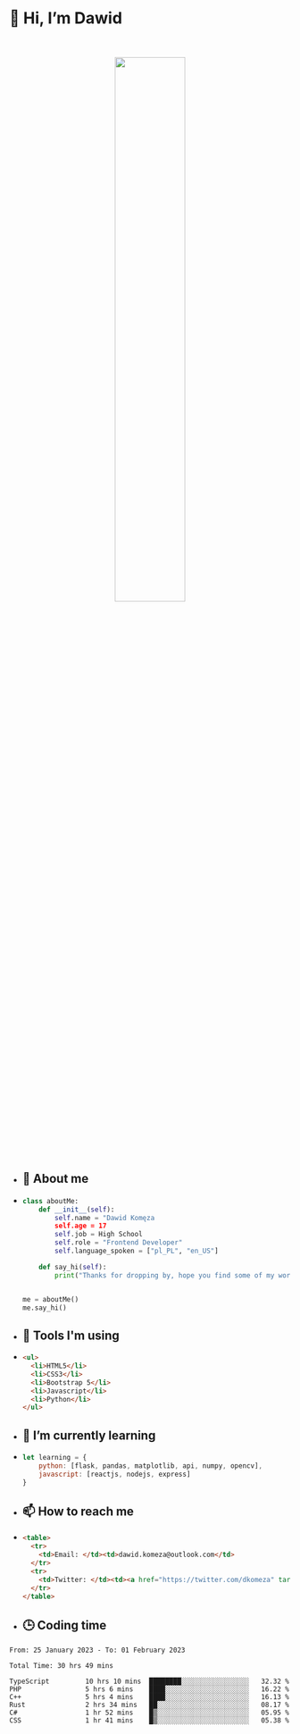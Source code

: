 <h1>👋 Hi, I’m Dawid</h1>
<p align="center">
   <br>
   <br>
   <img src="https://user-images.githubusercontent.com/106035813/169717090-b330e670-ddca-48c9-8b2d-2290dfb78111.png" width="50%">
   <br>
   <br>
</p>



- <h2>💁 About me</h2>
- ```Python
  class aboutMe:
      def __init__(self):
          self.name = "Dawid Komęza
          self.age = 17
          self.job = High School
          self.role = "Frontend Developer"
          self.language_spoken = ["pl_PL", "en_US"]

      def say_hi(self):
          print("Thanks for dropping by, hope you find some of my work interesting.")


  me = aboutMe()
  me.say_hi()
  ```
  
- <h2>🔨 Tools I'm using</h2>
- ```html
  <ul>
    <li>HTML5</li>
    <li>CSS3</li>
    <li>Bootstrap 5</li>
    <li>Javascript</li>
    <li>Python</li>
  </ul>
  
- <h2>🌱 I’m currently learning</h2>
- ```javascript
  let learning = {
      python: [flask, pandas, matplotlib, api, numpy, opencv],
      javascript: [reactjs, nodejs, express]
  }
  ```
  
- <h2>📫 How to reach me</h2>
- ```html
  <table>
    <tr>
      <td>Email: </td><td>dawid.komeza@outlook.com</td>
    </tr>
    <tr>
      <td>Twitter: </td><td><a href="https://twitter.com/dkomeza" target="_blank">@dkomeza</a></td>
    </tr>
  </table>
  
- <h2>🕒 Coding time</h2>
<!--START_SECTION:waka-->

```text
From: 25 January 2023 - To: 01 February 2023

Total Time: 30 hrs 49 mins

TypeScript         10 hrs 10 mins  ████████░░░░░░░░░░░░░░░░░   32.32 %
PHP                5 hrs 6 mins    ████░░░░░░░░░░░░░░░░░░░░░   16.22 %
C++                5 hrs 4 mins    ████░░░░░░░░░░░░░░░░░░░░░   16.13 %
Rust               2 hrs 34 mins   ██░░░░░░░░░░░░░░░░░░░░░░░   08.17 %
C#                 1 hr 52 mins    █▒░░░░░░░░░░░░░░░░░░░░░░░   05.95 %
CSS                1 hr 41 mins    █▒░░░░░░░░░░░░░░░░░░░░░░░   05.38 %
```

<!--END_SECTION:waka-->
